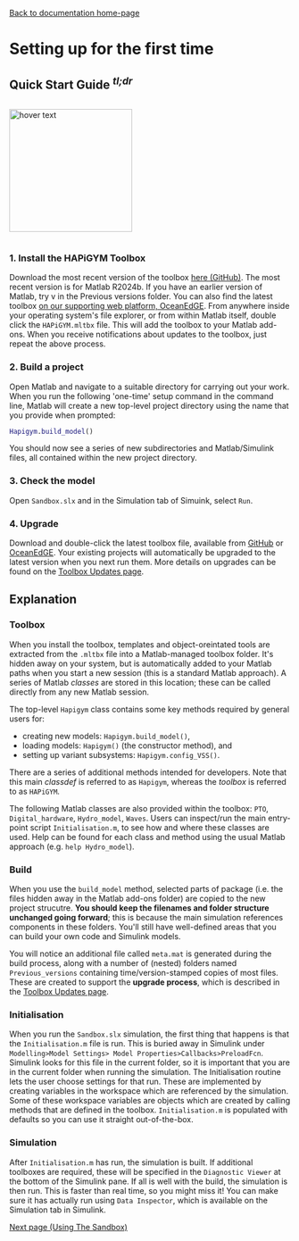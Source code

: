 [Back to documentation home-page](https://github.com/HAPiWEC/HAPiGYM_docs/blob/main/README.md)

# Setting up for the first time

## Quick Start Guide <sup>*tl;dr*</sup>


<p style="display:inline-block;">
  <img align="left" src="https://github.com/HAPiWEC/HAPiGYM_docs/assets/39997400/877acd49-b004-4072-b542-2d87089664c6" width="220" title="hover text">

### 1. Install the HAPiGYM Toolbox
Download the most recent version of the toolbox [here (GitHub)](https://github.com/HAPiWEC/HAPiGYM_docs/tree/main/Toolbox_versions). The most recent version is for Matlab R2024b. If you have an earlier version of Matlab, try v in the Previous versions folder. You can also find the latest toolbox [on our supporting web platform, OceanEdGE](https://github.com/HAPiWEC/HAPiGYM_docs/tree/main/Toolbox_versions). From anywhere inside your operating system's file explorer, or from within Matlab itself, double click the `HAPiGYM.mltbx` file. This will add the toolbox to your Matlab add-ons. When you receive notifications about updates to the toolbox, just repeat the above process.

### 2. Build a project
Open Matlab and navigate to a suitable directory for carrying out your work. When you run the following 'one-time' setup command in the command line, Matlab will create a new top-level project directory using the name that you provide when prompted:

```matlab
Hapigym.build_model()
```
You should now see a series of new subdirectories and Matlab/Simulink files, all contained within the new project directory.

### 3. Check the model
Open `Sandbox.slx` and in the Simulation tab of Simuink, select `Run`.

### 4. Upgrade
Download and double-click the latest toolbox file, available from [GitHub](https://github.com/HAPiWEC/HAPiGYM_docs/tree/main/Toolbox_versions) or [OceanEdGE](https://github.com/HAPiWEC/HAPiGYM_docs/tree/main/Toolbox_versions). Your existing projects will automatically be upgraded to the latest version when you next run them. More details on upgrades can be found on the [Toolbox Updates page](https://github.com/HAPiWEC/HAPiGYM_docs/blob/main/Pages/3-Toolbox-updates.md).

</p>

## Explanation

### Toolbox
When you install the toolbox, templates and object-oreintated tools are extracted from the `.mltbx` file into a Matlab-managed toolbox folder. It's hidden away on your system, but is automatically added to your Matlab paths when you start a new session (this is a standard Matlab approach). A series of Matlab *classes* are stored in this location; these can be called directly from any new Matlab session. 

The top-level `Hapigym` class contains some key methods required by general users for:
- creating new models: `Hapigym.build_model()`, 
- loading models: `Hapigym()` (the constructor method), and 
- setting up variant subsystems: `Hapigym.config_VSS()`. 

There are a series of additional methods intended for developers. Note that this main *classdef* is referred to as `Hapigym`, whereas the *toolbox* is referred to as `HAPiGYM`. 

The following Matlab classes are also provided within the toolbox: `PTO`, `Digital_hardware`, `Hydro_model`, `Waves`. Users can inspect/run the main entry-point script `Initialisation.m`, to see how and where these classes are used. Help can be found for each class and method using the usual Matlab approach (e.g. `help Hydro_model`).


### Build
When you use the `build_model` method, selected parts of package (i.e. the files hidden away in the Matlab add-ons folder) are copied to the new project strucutre. **You should keep the filenames and folder structure unchanged going forward**; this is because the main simulation references components in these folders.
You'll still have well-defined areas that you can build your own code and Simulink models.

You will notice an additional file called `meta.mat` is generated during the build process, along with a number of (nested) folders named `Previous_versions` containing time/version-stamped copies of most files. These are created to support the **upgrade process**, which is described in the [Toolbox Updates page](https://github.com/HAPiWEC/HAPiGYM_docs/blob/main/Pages/3-Toolbox-updates.md).

### Initialisation
When you run the `Sandbox.slx` simulation, the first thing that happens is that the `Initialisation.m` file is run. This is buried away in Simulink under `Modelling>Model Settings> Model Properties>Callbacks>PreloadFcn`. Simulink looks for this file in the current folder, so it is important that you are in the current folder when running the simulation. The Initialisation routine lets the user choose settings for that run. These are implemented by creating variables in the workspace which are referenced by the simulation. Some of these workspace variables are objects which are created by calling methods that are defined in the toolbox. `Initialisation.m` is populated with defaults so you can use it straight out-of-the-box. 

### Simulation
After `Initialisation.m` has run, the simulation is built. If additional toolboxes are required, these will be specified in the `Diagnostic Viewer` at the bottom of the Simulink pane. If all is well with the build, the simulation is then run. This is faster than real time, so you might miss it! You can make sure it has actually run using `Data Inspector`, which is available on the Simulation tab in Simulink.       


[Next page (Using The Sandbox)](https://github.com/HAPiWEC/HAPiGYM_docs/blob/main/Pages/2.Using-The-Sandbox.md)
